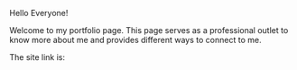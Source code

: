 
Hello Everyone!

Welcome to my portfolio page. This page serves as a professional outlet to know more about me and provides different ways to connect to me.

The site link is: 

